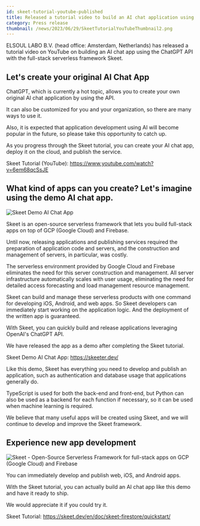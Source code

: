 ```yaml
---
id: skeet-tutorial-youtube-published
title: Released a tutorial video to build an AI chat application using ChatGPT API using Skeet
category: Press release
thumbnail: /news/2023/06/29/SkeetTutorialYouTubeThumbnail2.png
---
```


ELSOUL LABO B.V. (head office: Amsterdam, Netherlands) has released a tutorial video on YouTube on building an AI chat app using the ChatGPT API with the full-stack serverless framework Skeet.

## Let's create your original AI Chat App

ChatGPT, which is currently a hot topic, allows you to create your own original AI chat application by using the API.

It can also be customized for you and your organization, so there are many ways to use it.

Also, it is expected that application development using AI will become popular in the future, so please take this opportunity to catch up.

As you progress through the Skeet tutorial, you can create your AI chat app, deploy it on the cloud, and publish the service.

Skeet Tutorial (YouTube): https://www.youtube.com/watch?v=6em68qcSsJE

## What kind of apps can you create? Let's imagine using the demo AI chat app.

![Skeet Demo AI Chat App](/news/2023/06/19/SkeetDemoPublished.png)

Skeet is an open-source serverless framework that lets you build full-stack apps on top of GCP (Google Cloud) and Firebase.

Until now, releasing applications and publishing services required the preparation of application code and servers, and the construction and management of servers, in particular, was costly.

The serverless environment provided by Google Cloud and Firebase eliminates the need for this server construction and management. All server infrastructure automatically scales with user usage, eliminating the need for detailed access forecasting and load management resource management.

Skeet can build and manage these serverless products with one command for developing iOS, Android, and web apps. So Skeet developers can immediately start working on the application logic. And the deployment of the written app is guaranteed.

With Skeet, you can quickly build and release applications leveraging OpenAI's ChatGPT API.

We have released the app as a demo after completing the Skeet tutorial.

Skeet Demo AI Chat App: https://skeeter.dev/

Like this demo, Skeet has everything you need to develop and publish an application, such as authentication and database usage that applications generally do.

TypeScript is used for both the back-end and front-end, but Python can also be used as a backend for each function if necessary, so it can be used when machine learning is required.

We believe that many useful apps will be created using Skeet, and we will continue to develop and improve the Skeet framework.

## Experience new app development

![Skeet - Open-Source Serverless Framework for full-stack apps on GCP (Google Cloud) and Firebase](/news/2023/06/13/EffortlessServerlessSkeet.png)

You can immediately develop and publish web, iOS, and Android apps.

With the Skeet tutorial, you can actually build an AI chat app like this demo and have it ready to ship.

We would appreciate it if you could try it.

Skeet Tutorial: https://skeet.dev/en/doc/skeet-firestore/quickstart/
